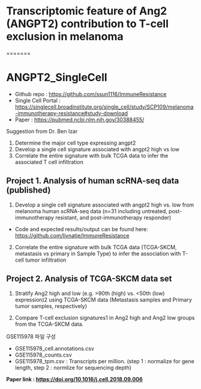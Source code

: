 # Transcriptomic feature of Ang2 (ANGPT2) contribution to T-cell exclusion in melanoma
=======
# ANGPT2_SingleCell
- Github repo : https://github.com/ssun1116/ImmuneResistance
- Single Cell Portal : https://singlecell.broadinstitute.org/single_cell/study/SCP109/melanoma-immunotherapy-resistance#study-download
- Paper : https://pubmed.ncbi.nlm.nih.gov/30388455/


Suggestion from Dr. Ben Izar
1. Determine the major cell type expressing angpt2
2. Develop a single cell signature associated with angpt2 high vs low 
3. Correlate the entire signature with bulk TCGA data to infer the associated T cell infiltration

## Project 1. Analysis of human scRNA-seq data (published)

1) Develop a single cell signature associated with angpt2 high vs. low from melanoma human scRNA-seq data 
 (n=31 including untreated, post-immunotherapy resistant, and post-immunotherapy responder)
* Code and expected results/output can be found here: https://github.com/livnatje/ImmuneResistance 

2) Correlate the entire signature with bulk TCGA data (TCGA-SKCM, metastasis vs primary in Sample Type) to
infer the association with T-cell tumor infiltration

## Project 2. Analysis of TCGA-SKCM data set

1) Stratify Ang2 high and low (e.g. >90th (high) vs. <50th (low) expression)2 using TCGA-SKCM data 
(Metastasis samples and Primary tumor samples, respectively)

2) Compare T-cell exclusion signatures1 in Ang2 high and Ang2 low groups from the TCGA-SKCM data. 

GSE115978 파일 구성
- GSE115978_cell.annotations.csv
- GSE115978_counts.csv
- GSE115978_tpm.csv : Transcripts per million.
 (step 1 : normalize for gene length, step 2 : normlize for sequencing depth)

**Paper link : https://doi.org/10.1016/j.cell.2018.09.006**
